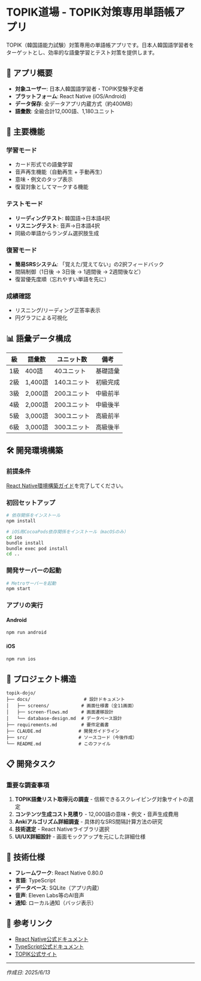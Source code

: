 # TOPIK道場 - TOPIK対策専用単語帳アプリ

TOPIK（韓国語能力試験）対策専用の単語帳アプリです。日本人韓国語学習者をターゲットとし、効率的な語彙学習とテスト対策を提供します。

## 📱 アプリ概要

- **対象ユーザー**: 日本人韓国語学習者・TOPIK受験予定者
- **プラットフォーム**: React Native (iOS/Android)
- **データ保存**: 全データアプリ内蔵方式（約400MB）
- **語彙数**: 全級合計12,000語、1,180ユニット

## 🎯 主要機能

### 学習モード
- カード形式での語彙学習
- 音声再生機能（自動再生 + 手動再生）
- 意味・例文のタップ表示
- 復習対象としてマークする機能

### テストモード
- **リーディングテスト**: 韓国語→日本語4択
- **リスニングテスト**: 音声→日本語4択
- 同級の単語からランダム選択肢生成

### 復習モード
- **簡易SRSシステム**: 「覚えた/覚えてない」の2択フィードバック
- 間隔制御（1日後 → 3日後 → 1週間後 → 2週間後など）
- 復習優先度順（忘れやすい単語を先に）

### 成績確認
- リスニング/リーディング正答率表示
- 円グラフによる可視化

## 📊 語彙データ構成

| 級 | 語彙数 | ユニット数 | 備考 |
|---|---|---|---|
| 1級 | 400語 | 40ユニット | 基礎語彙 |
| 2級 | 1,400語 | 140ユニット | 初級完成 |
| 3級 | 2,000語 | 200ユニット | 中級前半 |
| 4級 | 2,000語 | 200ユニット | 中級後半 |
| 5級 | 3,000語 | 300ユニット | 高級前半 |
| 6級 | 3,000語 | 300ユニット | 高級後半 |

## 🛠️ 開発環境構築

### 前提条件
[React Native環境構築ガイド](https://reactnative.dev/docs/set-up-your-environment)を完了してください。

### 初回セットアップ

```bash
# 依存関係をインストール
npm install

# iOS用CocoaPods依存関係をインストール（macOSのみ）
cd ios
bundle install
bundle exec pod install
cd ..
```

### 開発サーバーの起動

```bash
# Metroサーバーを起動
npm start
```

### アプリの実行

#### Android
```bash
npm run android
```

#### iOS
```bash
npm run ios
```

## 📁 プロジェクト構造

```
topik-dojo/
├── docs/                    # 設計ドキュメント
│   ├── screens/            # 画面仕様書（全11画面）
│   ├── screen-flows.md     # 画面遷移設計
│   └── database-design.md  # データベース設計
├── requirements.md         # 要件定義書
├── CLAUDE.md              # 開発ガイドライン
├── src/                   # ソースコード（今後作成）
└── README.md              # このファイル
```

## 📋 開発タスク

### 重要な調査事項
1. **TOPIK語彙リスト取得元の調査** - 信頼できるスクレイピング対象サイトの選定
2. **コンテンツ生成コスト見積り** - 12,000語の意味・例文・音声生成費用
3. **Ankiアルゴリズム詳細調査** - 具体的なSRS間隔計算方法の研究
4. **技術選定** - React Nativeライブラリ選択
5. **UI/UX詳細設計** - 画面モックアップを元にした詳細仕様

## 📄 技術仕様

- **フレームワーク**: React Native 0.80.0
- **言語**: TypeScript
- **データベース**: SQLite（アプリ内蔵）
- **音声**: Eleven Labs等のAI音声
- **通知**: ローカル通知（バッジ表示）

## 🔗 参考リンク

- [React Native公式ドキュメント](https://reactnative.dev/docs/getting-started)
- [TypeScript公式ドキュメント](https://www.typescriptlang.org/docs/)
- [TOPIK公式サイト](https://www.topik.go.kr/)

---
*作成日: 2025/6/13*